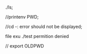 ./ls;

//printenv PWD;

//cd -: error should not be displayed;

file exu ./test
permition denied

// export OLDPWD